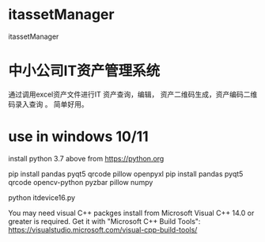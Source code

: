 # itassetManager
itassetManager
# 中小公司IT资产管理系统

通过调用excel资产文件进行IT 资产查询，编辑， 资产二维码生成，资产编码二维码录入查询 。 简单好用。

# use  in windows 10/11 

install python 3.7 above from https://python.org


pip install pandas pyqt5 qrcode pillow openpyxl
pip install pandas pyqt5 qrcode opencv-python pyzbar pillow numpy


python itdevice16.py

You may need visual C++ packges  install from 
Microsoft Visual C++ 14.0 or greater is required. Get it with "Microsoft C++ Build Tools": https://visualstudio.microsoft.com/visual-cpp-build-tools/




